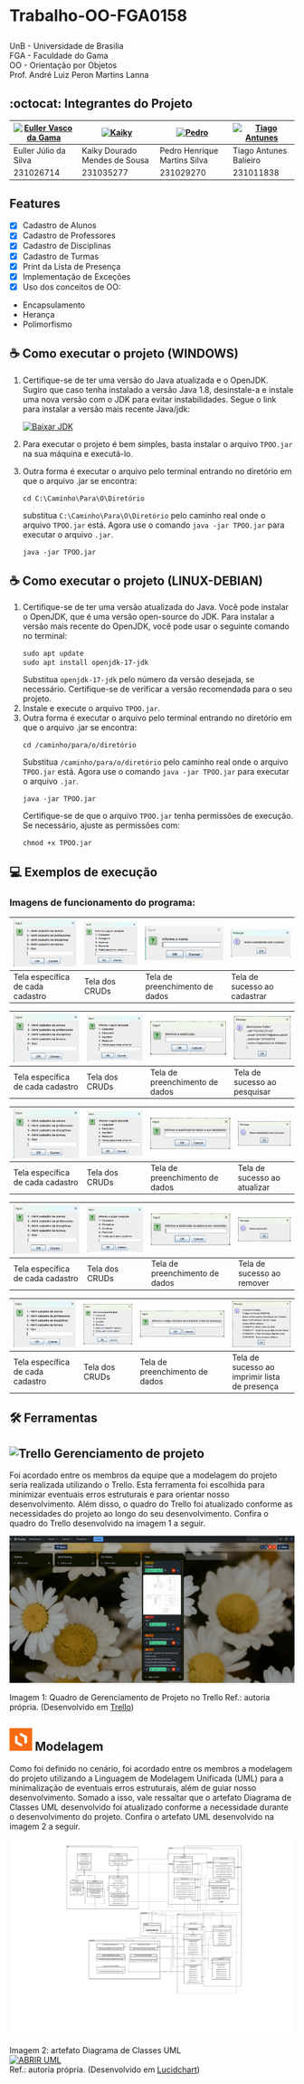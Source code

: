 # <p>Trabalho-OO-FGA0158</p>
UnB - Universidade de Brasilia<br>
FGA - Faculdade do Gama<br>
OO - Orientação por Objetos<br>
Prof. André Luiz Peron Martins Lanna

## :octocat: Integrantes do Projeto

| [![Euller Vasco da Gama](https://avatars.githubusercontent.com/u/125329742?v=4)](https://github.com/Potatoyz908) | [![Kaiky](https://avatars.githubusercontent.com/u/17420604?v=4)](https://github.com/kaikysousa) | [![Pedro](https://avatars.githubusercontent.com/u/142694744?v=4)](https://github.com/314dro) | [![Tiago Antunes](https://avatars.githubusercontent.com/u/143669941?s=400&u=b16d161f8a130c590d63271ea41f4dd02d3c573d&v=4)](https://github.com/TiagoBalieiro) |
|-------------------------------------------------------------|-----------------------------------------------------------|-----------------------------------------------------------|-----------------------------------------------------------|
| Euller Júlio da Silva | Kaiky Dourado Mendes de Sousa | Pedro Henrique Martins Silva | Tiago Antunes Balieiro 
231026714 | 231035277 | 231029270 | 231011838 |


## Features

- [x] Cadastro de Alunos
- [x] Cadastro de Professores
- [x] Cadastro de Disciplinas
- [x] Cadastro de Turmas
- [x] Print da Lista de Presença
- [x] Implementação de Exceções
- [x] Uso dos conceitos de OO:

- Encapsulamento
- Herança
- Polimorfismo

## ☕ Como executar o projeto (WINDOWS)
1. Certifique-se de ter uma versão do Java atualizada e o OpenJDK. Sugiro que caso tenha instalado a versão Java 1.8, desinstale-a e instale uma nova versão com o JDK para evitar instabilidades.
   Segue o link para instalar a versão mais recente Java/jdk:

   [![Baixar JDK](https://img.shields.io/badge/Download_JDK-Oracle-red)](https://www.oracle.com/java/technologies/downloads/?er=221886#jdk22-windows)

3. Para executar o projeto é bem simples, basta instalar o arquivo `TPOO.jar` na sua máquina e executá-lo.
4. Outra forma é executar o arquivo pelo terminal entrando no diretório em que o arquivo .jar se encontra:
   ```
   cd C:\Caminho\Para\O\Diretório
   ```
   substitua `C:\Caminho\Para\O\Diretório` pelo caminho real onde o arquivo `TPOO.jar` está.
   Agora use o comando `java -jar TPOO.jar` para executar o arquivo `.jar`.
   ```
   java -jar TPOO.jar
   ```
## ☕ Como executar o projeto (LINUX-DEBIAN)
1. Certifique-se de ter uma versão atualizada do Java. Você pode instalar o OpenJDK, que é uma versão open-source do JDK. Para instalar a versão mais recente do OpenJDK, você pode usar o seguinte comando no terminal:
   ```
   sudo apt update
   sudo apt install openjdk-17-jdk
   ```
   Substitua `openjdk-17-jdk` pelo número da versão desejada, se necessário. Certifique-se de verificar a versão recomendada para o seu projeto.
2. Instale e execute o arquivo `TPOO.jar`.
3. Outra forma é executar o arquivo pelo terminal entrando no diretório em que o arquivo .jar se encontra:
   ```
   cd /caminho/para/o/diretório
   ```
   Substitua `/caminho/para/o/diretório` pelo caminho real onde o arquivo `TPOO.jar` está.
   Agora use o comando `java -jar TPOO.jar` para executar o arquivo `.jar`.
   ```
   java -jar TPOO.jar
   ```
   Certifique-se de que o arquivo `TPOO.jar` tenha permissões de execução. Se necessário, ajuste as permissões com:
   ```
   chmod +x TPOO.jar
   ```
 ## 💻 Exemplos de execução

### Imagens de funcionamento do programa:

| ![](https://github.com/TiagoBalieiro/TP-Orientacao-a-Objetos/blob/main/imgs/Captura1) | ![](https://github.com/TiagoBalieiro/TP-Orientacao-a-Objetos/blob/main/imgs/Captura2) | ![](https://github.com/TiagoBalieiro/TP-Orientacao-a-Objetos/blob/main/imgs/Captura3) | ![](https://github.com/TiagoBalieiro/TP-Orientacao-a-Objetos/blob/main/imgs/Captura4) |
|-------------------------------------------------------------|-----------------------------------------------------------|-----------------------------------------------------------|-----------------------------------------------------------|
| Tela específica de cada cadastro                                                | Tela dos CRUDs                                                  | Tela de preenchimento de dados                                                     | Tela de sucesso ao cadastrar                                   |


| ![](https://github.com/TiagoBalieiro/TP-Orientacao-a-Objetos/blob/main/imgs/Captura1) | ![](https://github.com/TiagoBalieiro/TP-Orientacao-a-Objetos/blob/main/imgs/Captura2) | ![](https://github.com/TiagoBalieiro/TP-Orientacao-a-Objetos/blob/main/imgs/Captura10.png) | ![](https://github.com/TiagoBalieiro/TP-Orientacao-a-Objetos/blob/main/imgs/Captura5.png) |
|-------------------------------------------------------------|-----------------------------------------------------------|-----------------------------------------------------------|-----------------------------------------------------------|
| Tela específica de cada cadastro                                              | Tela dos CRUDs                                                  | Tela de preenchimento de dados      | Tela de sucesso ao pesquisar  

| ![](https://github.com/TiagoBalieiro/TP-Orientacao-a-Objetos/blob/main/imgs/Captura1) | ![](https://github.com/TiagoBalieiro/TP-Orientacao-a-Objetos/blob/main/imgs/Captura2) | ![](https://github.com/TiagoBalieiro/TP-Orientacao-a-Objetos/blob/main/imgs/Captura6.png) | ![](https://github.com/TiagoBalieiro/TP-Orientacao-a-Objetos/blob/main/imgs/Captura7.png) |
|-------------------------------------------------------------|-----------------------------------------------------------|-----------------------------------------------------------|-----------------------------------------------------------|
| Tela específica de cada cadastro                                              | Tela dos CRUDs                                                  | Tela de preenchimento de dados                                                     | Tela de sucesso ao atualizar                                  |

| ![](https://github.com/TiagoBalieiro/TP-Orientacao-a-Objetos/blob/main/imgs/Captura1) | ![](https://github.com/TiagoBalieiro/TP-Orientacao-a-Objetos/blob/main/imgs/Captura2) | ![](https://github.com/TiagoBalieiro/TP-Orientacao-a-Objetos/blob/main/imgs/Captura9.png) | ![](https://github.com/TiagoBalieiro/TP-Orientacao-a-Objetos/blob/main/imgs/Captura8.png) |
|-------------------------------------------------------------|-----------------------------------------------------------|-----------------------------------------------------------|-----------------------------------------------------------|
| Tela específica de cada cadastro                                              | Tela dos CRUDs                                                  | Tela de preenchimento de dados                                                     | Tela de sucesso ao remover                                  |

| ![](https://github.com/TiagoBalieiro/TP-Orientacao-a-Objetos/blob/main/imgs/Captura1) | ![](https://github.com/TiagoBalieiro/TP-Orientacao-a-Objetos/blob/main/imgs/Captura12.png) | ![](https://github.com/TiagoBalieiro/TP-Orientacao-a-Objetos/blob/main/imgs/Captura13.png) | ![](https://github.com/TiagoBalieiro/TP-Orientacao-a-Objetos/blob/main/imgs/Captura11.png) |
|-------------------------------------------------------------|-----------------------------------------------------------|-----------------------------------------------------------|-----------------------------------------------------------|
| Tela específica de cada cadastro                                              | Tela dos CRUDs                                                  | Tela de preenchimento de dados                                                     | Tela de sucesso ao imprimir lista de presença                                |


## <p>🛠 Ferramentas</p>

## <img src="https://img.icons8.com/color/48/000000/trello.png" alt="Trello"/> Gerenciamento de projeto

Foi acordado entre os membros da equipe que a modelagem do projeto seria realizada utilizando o Trello. Esta ferramenta foi escolhida para minimizar eventuais erros estruturais e para orientar nosso desenvolvimento. Além disso, o quadro do Trello foi atualizado conforme as necessidades do projeto ao longo do seu desenvolvimento. Confira o quadro do Trello desenvolvido na imagem 1 a seguir.

![](https://github.com/TiagoBalieiro/TP-Orientacao-a-Objetos/blob/main/imgs/Trello.png)

Imagem 1: Quadro de Gerenciamento de Projeto no Trello
Ref.: autoria própria. (Desenvolvido em [Trello](https://trello.com))

## <img height="40" width="40" src="https://github.com/TiagoBalieiro/TP-Orientacao-a-Objetos/blob/main/imgs/lucidchart.png" alt="Lucidchart"/> Modelagem

Como foi definido no cenário, foi acordado entre os membros a modelagem do projeto utilizando a Linguagem de Modelagem Unificada (UML) para a minimalização de eventuais erros estruturais, além de guiar nosso desenvolvimento. Somado a isso, vale ressaltar que o artefato Diagrama de Classes UML desenvolvido foi atualizado conforme a necessidade durante o desenvolvimento do projeto. Confira o artefato UML desenvolvido na imagem 2 a seguir.

![](https://github.com/TiagoBalieiro/TP-Orientacao-a-Objetos/blob/main/imgs/TP00.png)

Imagem 2: artefato Diagrama de Classes UML<br>
[![ABRIR UML](https://img.shields.io/badge/ABRIR_UML-F57F17?style=for-the-badge&logo=lucidchart&logoColor=white)](https://lucid.app/lucidchart/ae1d3b43-800a-448b-a7fc-fb16b956549b/edit?viewport_loc=747%2C69%2C5578%2C2699%2CHWEp-vi-RSFO&invitationId=inv_b0ac075d-a917-4c88-bc21-54b5a816569a)<br>
Ref.: autoria própria. (Desenvolvido em [Lucidchart](https://www.lucidchart.com))

